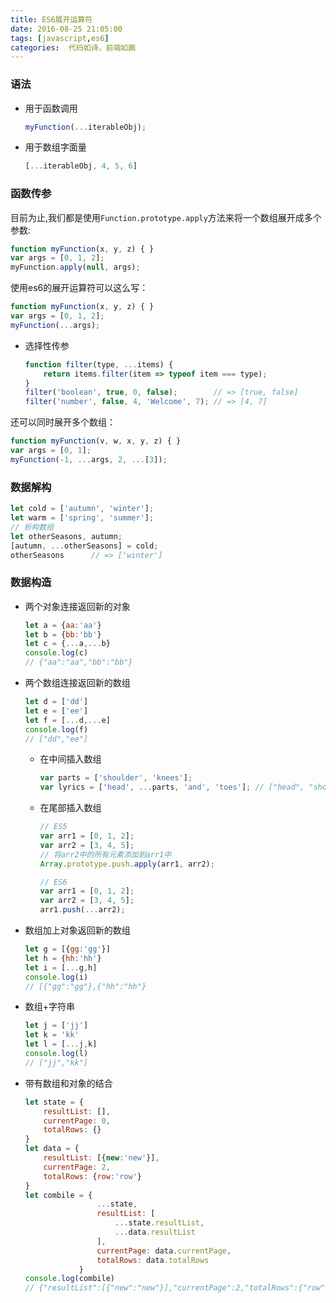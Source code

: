 ```yaml
---
title: ES6展开运算符
date: 2016-08-25 21:05:00
tags: [javascript,es6]
categories:  代码如诗，前端如画
---
```


### 语法
- 用于函数调用
    ```javascript
    myFunction(...iterableObj);
    ```
- 用于数组字面量
    ```javascript
    [...iterableObj, 4, 5, 6]
    ```
### 函数传参

<!-- more -->

目前为止,我们都是使用`Function.prototype.apply`方法来将一个数组展开成多个参数:

```javascript
function myFunction(x, y, z) { }
var args = [0, 1, 2];
myFunction.apply(null, args);
```
使用es6的展开运算符可以这么写：

```javascript
function myFunction(x, y, z) { }
var args = [0, 1, 2];
myFunction(...args);
```

- 选择性传参
    ```javascript
    function filter(type, ...items) {
        return items.filter(item => typeof item === type);
    }
    filter('boolean', true, 0, false);        // => [true, false]
    filter('number', false, 4, 'Welcome', 7); // => [4, 7]
    ```

还可以同时展开多个数组：

```javascript
function myFunction(v, w, x, y, z) { }
var args = [0, 1];
myFunction(-1, ...args, 2, ...[3]);
```
### 数据解构

```javascript
let cold = ['autumn', 'winter'];
let warm = ['spring', 'summer'];
// 析构数组
let otherSeasons, autumn;
[autumn, ...otherSeasons] = cold;
otherSeasons      // => ['winter']
```
### 数据构造
- 两个对象连接返回新的对象
    ```javascript
    let a = {aa:'aa'}
    let b = {bb:'bb'}
    let c = {...a,...b}
    console.log(c)
    // {"aa":"aa","bb":"bb"}
    ```
- 两个数组连接返回新的数组
    ```javascript
    let d = ['dd']
    let e = ['ee']
    let f = [...d,...e]
    console.log(f)
    // ["dd","ee"]
    ```
    - 在中间插入数组
        ```javascript
        var parts = ['shoulder', 'knees'];
        var lyrics = ['head', ...parts, 'and', 'toes']; // ["head", "shoulders", "knees", "and", "toes"]
        ```
    - 在尾部插入数组
        ```javascript
        // ES5
        var arr1 = [0, 1, 2];
        var arr2 = [3, 4, 5];
        // 将arr2中的所有元素添加到arr1中
        Array.prototype.push.apply(arr1, arr2);

        // ES6
        var arr1 = [0, 1, 2];
        var arr2 = [3, 4, 5];
        arr1.push(...arr2);
        ```

- 数组加上对象返回新的数组
    ```javascript
    let g = [{gg:'gg'}]
    let h = {hh:'hh'}
    let i = [...g,h]
    console.log(i)
    // [{"gg":"gg"},{"hh":"hh"}
    ```
- 数组+字符串
    ```javascript
    let j = ['jj']
    let k = 'kk'
    let l = [...j,k]
    console.log(l)
    // ["jj","kk"]
    ```
- 带有数组和对象的结合
    ```javascript
    let state = {
        resultList: [],
        currentPage: 0,
        totalRows: {}
    }
    let data = {
        resultList: [{new:'new'}],
        currentPage: 2,
        totalRows: {row:'row'}
    }
    let combile = {
                    ...state,
                    resultList: [
                        ...state.resultList,
                        ...data.resultList
                    ],
                    currentPage: data.currentPage,
                    totalRows: data.totalRows
                }
    console.log(combile)
    // {"resultList":[{"new":"new"}],"currentPage":2,"totalRows":{"row":"row"}}
    ```

